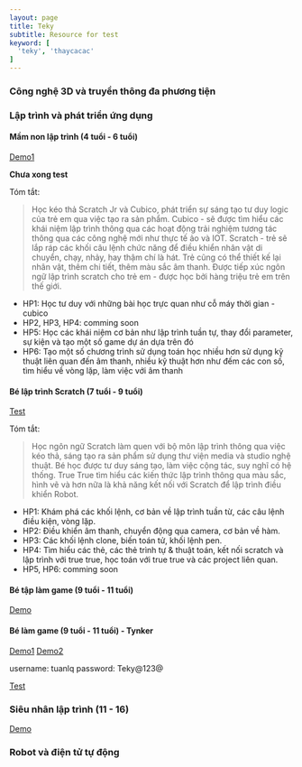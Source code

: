 ```yaml
---
layout: page
title: Teky
subtitle: Resource for test
keyword: [
  'teky', 'thaycacac'
]
---
```


### Công nghệ 3D và truyền thông đa phương tiện

### Lập trình và phát triển ứng dụng

#### Mầm non lập trình (4 tuổi - 6 tuổi)

[Demo1](https://www.youtube.com/watch?v=9f_TwOZzdWY&feature=youtu.be)

**Chưa xong test**

Tóm tắt:

> Học kéo thả Scratch Jr và Cubico, phát triển sự sáng tạo tư duy logic của trẻ em qua việc tạo ra sản phẩm. Cubico - sẽ được tìm hiểu các khái niệm lập trình thông qua các hoạt động trải nghiệm tương tác thông qua các công nghệ mới như thực tế ảo và IOT. Scratch - trẻ sẽ lắp ráp các khối câu lệnh chức năng để điều khiển nhân vật di chuyển, chạy, nhảy, hay thậm chí là hát. Trẻ cũng có thể thiết kế lại nhân vật, thêm chi tiết, thêm màu sắc âm thanh. Được tiếp xúc ngôn ngữ lập trình scratch cho trẻ em - được học bởi hàng triệu trẻ em trên thế giới.

- HP1: Học tư duy với những bài học trực quan như cỗ máy thời gian - cubico
- HP2, HP3, HP4: comming soon
- HP5: Học các khái niệm cơ bản như lập trình tuần tự, thay đổi parameter, sự kiện và tạo một số game dự án dựa trên đó
- HP6: Tạo một số chương trình sử dụng toán học nhiều hơn sử dụng kỹ thuật liên quan đến âm thanh, nhiều kỹ thuật hơn như đếm các con số, tìm hiểu về vòng lặp, làm việc với âm thanh

#### Bé lập trình Scratch (7 tuổi - 9 tuổi)

[Test](https://studio.code.org/s/course2)

Tóm tắt:

> Học ngôn ngữ Scratch làm quen với bộ môn lập trình thông qua việc kéo thả, sáng tạo ra sản phẩm sử dụng thư viện media và studio nghệ thuật. Bé học được tư duy sáng tạo, làm việc cộng tác, suy nghĩ có hệ thống. True True tìm hiểu các kiến thức lập trình thông qua màu sắc, hình vẽ và hơn nữa là khả năng kết nối với Scratch để lập trình điều khiển Robot.

- HP1: Khám phá các khối lệnh, cơ bản về lập trình tuần từ, các câu lệnh điều kiện, vòng lặp.
- HP2: Điều khiển âm thanh, chuyển động qua camera, cơ bản về hàm.
- HP3: Các khối lệnh clone, biến toán tử, khối lệnh pen.
- HP4: Tìm hiểu các thẻ, các thẻ trình tự & thuật toán, kết nối scratch và lập trình với true true, học toán với true true và các project liên quan.
- HP5, HP6: comming soon

#### Bé tập làm game (9 tuổi - 11 tuổi)

[Demo](https://www.youtube.com/watch?v=NbX_MCkYypU)

#### Bé làm game (9 tuổi - 11 tuổi) - Tynker

[Demo1](https://www.youtube.com/watch?v=X6jNk2nTxFY&feature=youtu.be)
[Demo2](https://www.youtube.com/watch?v=t-gui7qJHbY&feature=youtu.be)

username: tuanlq
password: Teky@123@

[Test]()

### Siêu nhân lập trình (11 - 16)

[Demo](https://www.youtube.com/watch?v=i7klexZGsYg&feature=youtu.be)

### Robot và điện tử tự động
